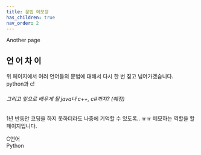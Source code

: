 ```yaml
---
title: 문법 메모장
has_children: true
nav_order: 2
---
```

Another page
## 언 어 차 이

위 페이지에서 여러 언어들의 문법에 대해서 다시 한 번 짚고 넘어가겠습니다.  
python과 c!

###### 그리고 앞으로 배우게 될 java나 c++, c#까지? (예정)

1년 반동안 코딩을 하지 못하더라도 나중에 기억할 수 있도록.. ㅠㅠ
메모하는 역할을 할 페이지입니다.

C언어  
Python
